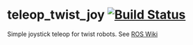teleop_twist_joy [![Build Status](https://travis-ci.org/ros-teleop/teleop_twist_joy.svg?branch=indigo-devel)](https://travis-ci.org/ros-teleop/teleop_twist_joy)
================

Simple joystick teleop for twist robots. See [ROS Wiki](http://wiki.ros.org/teleop_twist_joy)
